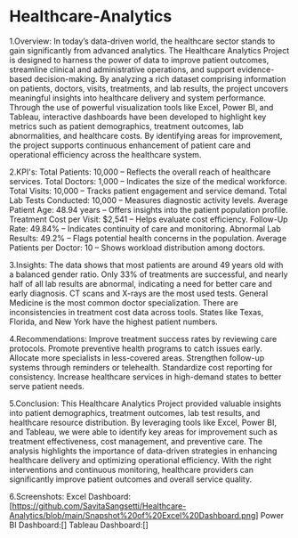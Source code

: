 # Healthcare-Analytics
1.Overview:
In today’s data-driven world, the healthcare sector stands to gain significantly from advanced analytics. The Healthcare Analytics Project is designed to harness the power of data to improve patient outcomes, streamline clinical and administrative operations, and support evidence-based decision-making.
By analyzing a rich dataset comprising information on patients, doctors, visits, treatments, and lab results, the project uncovers meaningful insights into healthcare delivery and system performance. Through the use of powerful visualization tools like Excel, Power BI, and Tableau, interactive dashboards have been developed to highlight key metrics such as patient demographics, treatment outcomes, lab abnormalities, and healthcare costs.
By identifying areas for improvement, the project supports continuous enhancement of patient care and operational efficiency across the healthcare system.

2.KPI's:
Total Patients: 10,000 – Reflects the overall reach of healthcare services.
Total Doctors: 1,000 – Indicates the size of the medical workforce.
Total Visits: 10,000 – Tracks patient engagement and service demand.
Total Lab Tests Conducted: 10,000 – Measures diagnostic activity levels.
Average Patient Age: 48.94 years – Offers insights into the patient population profile.
Treatment Cost per Visit: $2,541 – Helps evaluate cost efficiency.
Follow-Up Rate: 49.84% – Indicates continuity of care and monitoring.
Abnormal Lab Results: 49.2% – Flags potential health concerns in the population.
Average Patients per Doctor: 10 – Shows workload distribution among doctors.

3.Insights:
The data shows that most patients are around 49 years old with a balanced gender ratio. Only 33% of treatments are successful, and nearly half of all lab results are abnormal, indicating a need for better care and early diagnosis. CT scans and X-rays are the most used tests. General Medicine is the most common doctor specialization. There are inconsistencies in treatment cost data across tools. States like Texas, Florida, and New York have the highest patient numbers.

4.Recommendations:
Improve treatment success rates by reviewing care protocols. Promote preventive health programs to catch issues early. Allocate more specialists in less-covered areas. Strengthen follow-up systems through reminders or telehealth. Standardize cost reporting for consistency. Increase healthcare services in high-demand states to better serve patient needs.

5.Conclusion:
This Healthcare Analytics Project provided valuable insights into patient demographics, treatment outcomes, lab test results, and healthcare resource distribution. By leveraging tools like Excel, Power BI, and Tableau, we were able to identify key areas for improvement such as treatment effectiveness, cost management, and preventive care. The analysis highlights the importance of data-driven strategies in enhancing healthcare delivery and optimizing operational efficiency. With the right interventions and continuous monitoring, healthcare providers can significantly improve patient outcomes and overall service quality.

6.Screenshots:
Excel Dashboard:[https://github.com/SavitaSangsetti/Healthcare-Analytics/blob/main/Snapshot%20of%20Excel%20Dashboard.png]
Power BI Dashboard:[]
Tableau Dashboard:[]

